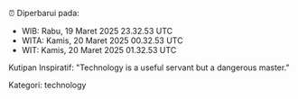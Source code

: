 ⏰ Diperbarui pada:
- WIB: Rabu, 19 Maret 2025 23.32.53 UTC
- WITA: Kamis, 20 Maret 2025 00.32.53 UTC
- WIT: Kamis, 20 Maret 2025 01.32.53 UTC

Kutipan Inspiratif:
"Technology is a useful servant but a dangerous master."


Kategori: technology

